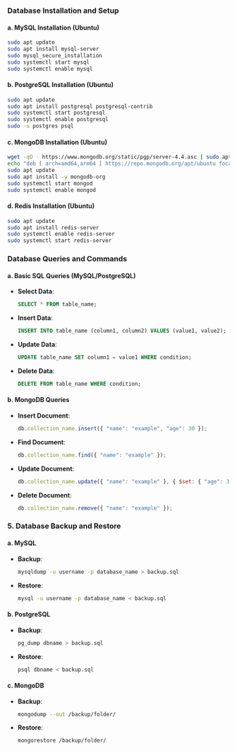 ### **Database Installation and Setup**

#### a. **MySQL Installation (Ubuntu)**
```bash
sudo apt update
sudo apt install mysql-server
sudo mysql_secure_installation
sudo systemctl start mysql
sudo systemctl enable mysql
```

#### b. **PostgreSQL Installation (Ubuntu)**
```bash
sudo apt update
sudo apt install postgresql postgresql-contrib
sudo systemctl start postgresql
sudo systemctl enable postgresql
sudo -u postgres psql
```

#### c. **MongoDB Installation (Ubuntu)**
```bash
wget -qO - https://www.mongodb.org/static/pgp/server-4.4.asc | sudo apt-key add -
echo "deb [ arch=amd64,arm64 ] https://repo.mongodb.org/apt/ubuntu focal/mongodb-org/4.4 multiverse" | sudo tee /etc/apt/sources.list.d/mongodb-org-4.4.list
sudo apt update
sudo apt install -y mongodb-org
sudo systemctl start mongod
sudo systemctl enable mongod
```

#### d. **Redis Installation (Ubuntu)**
```bash
sudo apt update
sudo apt install redis-server
sudo systemctl enable redis-server
sudo systemctl start redis-server
```

### **Database Queries and Commands**

#### a. **Basic SQL Queries (MySQL/PostgreSQL)**
- **Select Data**: 
  ```sql
  SELECT * FROM table_name;
  ```
- **Insert Data**:
  ```sql
  INSERT INTO table_name (column1, column2) VALUES (value1, value2);
  ```
- **Update Data**:
  ```sql
  UPDATE table_name SET column1 = value1 WHERE condition;
  ```
- **Delete Data**:
  ```sql
  DELETE FROM table_name WHERE condition;
  ```


#### b. **MongoDB Queries**
- **Insert Document**:
  ```js
  db.collection_name.insert({ "name": "example", "age": 30 });
  ```
- **Find Document**:
  ```js
  db.collection_name.find({ "name": "example" });
  ```
- **Update Document**:
  ```js
  db.collection_name.update({ "name": "example" }, { $set: { "age": 31 } });
  ```
- **Delete Document**:
  ```js
  db.collection_name.remove({ "name": "example" });
  ```

### 5. **Database Backup and Restore**

#### a. **MySQL**
- **Backup**:
  ```bash
  mysqldump -u username -p database_name > backup.sql
  ```
- **Restore**:
  ```bash
  mysql -u username -p database_name < backup.sql
  ```

#### b. **PostgreSQL**
- **Backup**:
  ```bash
  pg_dump dbname > backup.sql
  ```
- **Restore**:
  ```bash
  psql dbname < backup.sql
  ```

#### c. **MongoDB**
- **Backup**:
  ```bash
  mongodump --out /backup/folder/
  ```
- **Restore**:
  ```bash
  mongorestore /backup/folder/
  ```
